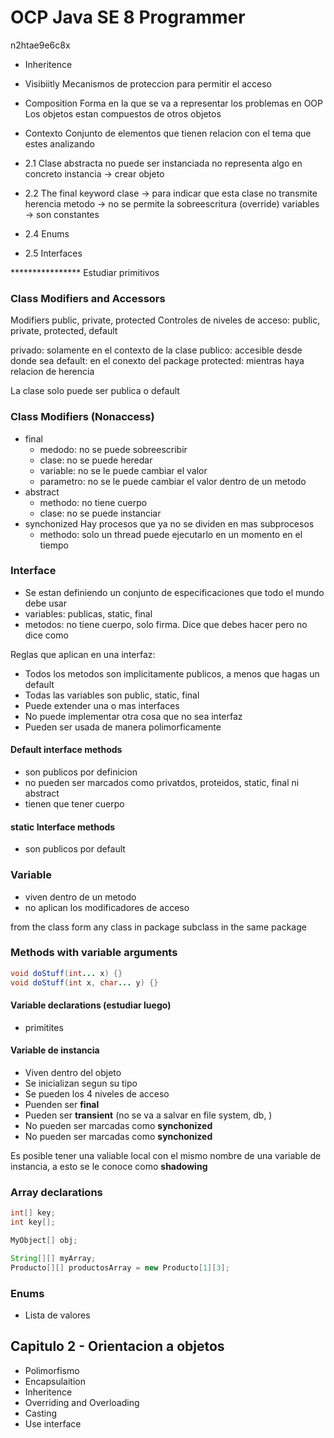 # OCP Java SE 8 Programmer
n2htae9e6c8x

* Inheritence

* Visibiitly
Mecanismos de proteccion para permitir el acceso

* Composition
Forma en la que se va a representar los problemas en OOP
Los objetos estan compuestos de otros objetos

* Contexto
Conjunto de elementos que tienen relacion con el tema que estes analizando

* 2.1 Clase abstracta
no puede ser instanciada
no representa algo en concreto
instancia -> crear objeto

* 2.2 The final keyword
clase -> para indicar que esta clase no transmite herencia
metodo -> no se permite la sobreescritura (override)
variables -> son constantes

* 2.4 Enums

* 2.5 Interfaces

**************** Estudiar primitivos

### Class Modifiers and Accessors
Modifiers public, private, protected
Controles de niveles de acceso: public, private, protected, default

privado: solamente en el contexto de la clase
publico: accesible desde donde sea
default: en el conexto del package
protected: mientras haya relacion de herencia

La clase solo puede ser publica o default

### Class Modifiers (Nonaccess)
* final
  * medodo: no se puede sobreescribir
  * clase: no se puede heredar
  * variable: no se le puede cambiar el valor
  * parametro: no se le puede cambiar el valor dentro de un metodo
* abstract
  * methodo: no tiene cuerpo
  * clase: no se puede instanciar
* synchonized
  Hay procesos que ya no se dividen en mas subprocesos
  * methodo: solo un thread puede ejecutarlo en un momento en el tiempo

### Interface
* Se estan definiendo un conjunto de especificaciones que todo el mundo debe usar
* variables: publicas, static, final
* metodos: no tiene cuerpo, solo firma. Dice que debes hacer pero no dice como

Reglas que aplican en una interfaz:
* Todos los metodos son implicitamente publicos, a menos que hagas un default
* Todas las variables son public, static, final
* Puede extender una o mas interfaces
* No puede implementar otra cosa que no sea interfaz
* Pueden ser usada de manera polimorficamente

#### Default interface methods
* son publicos por definicion
* no pueden ser marcados como privatdos, proteidos, static, final ni abstract
* tienen que tener cuerpo

#### static Interface methods
* son publicos por default

### Variable
* viven dentro de un metodo
* no aplican los modificadores de acceso

from the class
form any class in package
subclass in the same package

### Methods with variable arguments
``` java
void doStuff(int... x) {}
void doStuff(int x, char... y) {}
```

#### Variable declarations (estudiar luego)
* primitites

#### Variable de instancia
* Viven dentro del objeto
* Se inicializan segun su tipo
* Se pueden los 4 niveles de acceso
* Puenden ser **final**
* Pueden ser **transient** (no se va a salvar en file system, db, )
* No pueden ser marcadas como **synchonized**
* No pueden ser marcadas como **synchonized**

Es posible tener una valiable local con el mismo nombre de una variable de instancia,
a esto se le conoce como **shadowing**

### Array declarations
```java
int[] key;
int key[];

MyObject[] obj;

String[][] myArray;
Producto[][] productosArray = new Producto[1][3];
```

### Enums
* Lista de valores

## Capitulo 2 - Orientacion a objetos
* Polimorfismo
* Encapsulaition
* Inheritence
* Overriding and Overloading
* Casting
* Use interface

